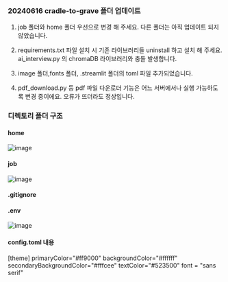 ### 20240616 cradle-to-grave 폴더 업데이트

1) job 폴더와 home 폴더 우선으로 변경 해 주세요. 다른 폴더는 아직 업데이트 되지 않았습니다.

2) requirements.txt 파일 설치 시 기존 라이브러리들 uninstall 하고 설치 해 주세요.
    ai_interview.py 의 chromaDB 라이브러리와 충돌 발생합니다.

3) image 폴더,fonts 폴더, .streamlit 폴더의 toml 파일 추가되었습니다.

4) pdf_download.py 등 pdf 파일 다운로더 기능은 어느 서버에서나 실행 가능하도록 변경 중이에요. 오류가 뜨더라도 정상입니다.

### 디렉토리 폴더 구조
#### home
![image](https://github.com/O2B2TEAM/O2B2WEB/assets/112530099/d6c3b0e4-69f7-4201-af55-eaa58cda64ec)

#### job
![image](https://github.com/O2B2TEAM/O2B2WEB/assets/112530099/4233ef76-5797-4c90-b973-075234873d07)

#### .gitignore
#### .env
![image](https://github.com/O2B2TEAM/O2B2WEB/assets/112530099/3bcb09f5-80ab-4b6b-837e-29ee76f926a4)

#### config.toml 내용
[theme]
primaryColor="#ff9000"
backgroundColor="#ffffff"
secondaryBackgroundColor="#fffcee"
textColor="#523500"
font = "sans serif"
